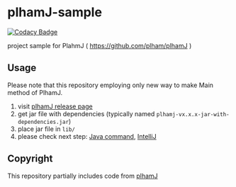 # plhamJ-sample
[![Codacy Badge](https://app.codacy.com/project/badge/Grade/b364922609c842b689fcc367ec57cdc3)](https://www.codacy.com/gh/masanorihirano/plhamJ-sample/dashboard?utm_source=github.com&amp;utm_medium=referral&amp;utm_content=masanorihirano/plhamJ-sample&amp;utm_campaign=Badge_Grade)

project sample for PlahmJ ( https://github.com/plham/plhamJ )

## Usage
Please note that this repository employing only new way to make Main method of PlhamJ.

1.  visit [plhamJ release page](https://github.com/plham/plhamJ/releases)
2.  get jar file with dependencies (typically named `plhamj-vx.x.x-jar-with-dependencies.jar`)
3.  place jar file in `lib/`
4.  please check next step: [Java command](RunByJava.md), [IntelliJ](RunWithIntelliJ.md)

## Copyright
This repository partially includes code from [plhamJ](https://github.com/plham/plhamJ)
